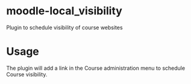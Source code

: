 # moodle-local_visibility
Plugin to schedule visibility of course websites

# Usage
The plugin will add a link in the Course administration menu to schedule Course visibility.
